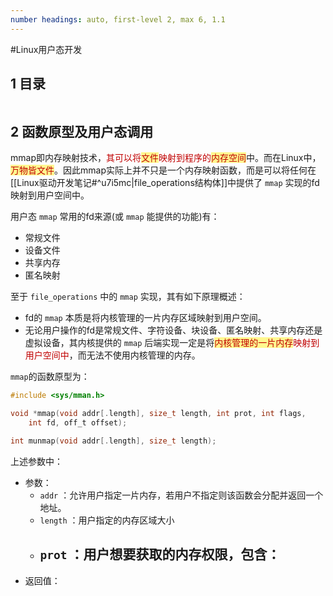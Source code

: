 ```yaml
---
number headings: auto, first-level 2, max 6, 1.1
---
```

#Linux用户态开发 

## 1 目录

```toc
```

## 2 函数原型及用户态调用

mmap即内存映射技术，<font color="#c00000">其可以将</font><span style="background:#fff88f"><font color="#c00000">文件</font></span><font color="#c00000">映射到程序的</font><span style="background:#fff88f"><font color="#c00000">内存空间</font></span>中。而在Linux中，<span style="background:#fff88f"><font color="#c00000">万物皆文件</font></span>。因此mmap实际上并不只是一个内存映射函数，而是可以将任何在[[Linux驱动开发笔记#^u7i5mc|file_operations结构体]]中提供了 `mmap` 实现的fd映射到用户空间中。

用户态 `mmap` 常用的fd来源(或 `mmap` 能提供的功能)有：
- 常规文件
- 设备文件
- 共享内存
- 匿名映射

至于 `file_operations` 中的 `mmap` 实现，其有如下原理概述：
- fd的 `mmap` 本质是将内核管理的一片内存区域映射到用户空间。
- 无论用户操作的fd是常规文件、字符设备、块设备、匿名映射、共享内存还是虚拟设备，其内核提供的 `mmap` 后端实现一定是将<span style="background:#fff88f"><font color="#c00000">内核管理的一片内存</font></span><font color="#c00000">映射到用户空间中</font>，而无法不使用内核管理的内存。

`mmap`的函数原型为：

```C
#include <sys/mman.h>

void *mmap(void addr[.length], size_t length, int prot, int flags,
    int fd, off_t offset);

int munmap(void addr[.length], size_t length);
```

上述参数中：
- 参数：
	- `addr` ：允许用户指定一片内存，若用户不指定则该函数会分配并返回一个地址。
	- `length` ：用户指定的内存区域大小
	- `prot` ：用户想要获取的内存权限，包含：
		- 
- 返回值：




